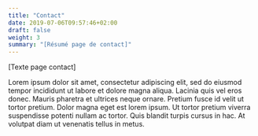 ```yaml
---
title: "Contact"
date: 2019-07-06T09:57:46+02:00
draft: false
weight: 3
summary: "[Résumé page de contact]"
---
```

[Texte page contact]

Lorem ipsum dolor sit amet, consectetur adipiscing elit, sed do eiusmod tempor incididunt ut labore et dolore magna aliqua. Lacinia quis vel eros donec. Mauris pharetra et ultrices neque ornare. Pretium fusce id velit ut tortor pretium. Dolor magna eget est lorem ipsum. Ut tortor pretium viverra suspendisse potenti nullam ac tortor. Quis blandit turpis cursus in hac. At volutpat diam ut venenatis tellus in metus. 
